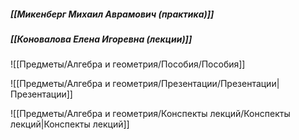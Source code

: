 ##### [[Микенберг Михаил Аврамович (практика)]]
##### [[Коновалова Елена Игоревна (лекции)]]

![[Предметы/Алгебра и геометрия/Пособия/Пособия]]

![[Предметы/Алгебра и геометрия/Презентации/Презентации|Презентации]]

![[Предметы/Алгебра и геометрия/Конспекты лекций/Конспекты лекций|Конспекты лекций]]